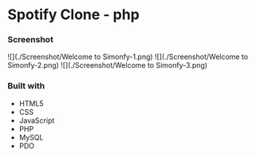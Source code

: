 # Spotify Clone - php


### Screenshot

![](./Screenshot/Welcome to Simonfy-1.png)
![](./Screenshot/Welcome to Simonfy-2.png)
![](./Screenshot/Welcome to Simonfy-3.png)


### Built with

- HTML5
- CSS
- JavaScript
- PHP
- MySQL
- PDO

